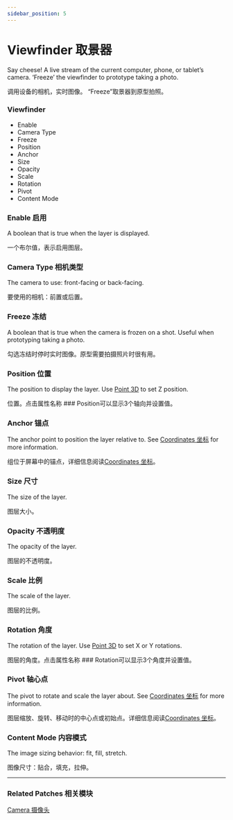 ```yaml
---
sidebar_position: 5
---
```


# Viewfinder 取景器

Say cheese! A live stream of the current computer, phone, or tablet’s camera. ‘Freeze’ the viewfinder to prototype taking a photo.

调用设备的相机，实时图像。 “Freeze”取景器到原型拍照。

<div class="patch-container">
 <div class="patch layer">
  <h3>Viewfinder</h3>  
   <ul class="inputs">
    <li>Enable</li>
    <li>Camera Type</li>
    <li>Freeze</li>
    <li>Position</li>
    <li>Anchor</li>
    <li>Size</li>
    <li>Opacity</li>
    <li>Scale</li>
    <li>Rotation</li>
    <li>Pivot</li>
    <li>Content Mode</li>
   </ul>
 </div>
</div>

### Enable 启用

A boolean that is true when the layer is displayed.

一个布尔值，表示启用图层。

### Camera Type 相机类型

The camera to use: front-facing or back-facing.

要使用的相机：前置或后置。

### Freeze 冻结

A boolean that is true when the camera is frozen on a shot. Useful when prototyping taking a photo.

勾选冻结时停时实时图像。原型需要拍摄照片时很有用。

### Position 位置

The position to display the layer. Use [Point 3D](./../Utility/Point%203D.md) to set Z position.

位置。点击属性名称 ### Position可以显示3个轴向并设置值。

### Anchor 锚点

The anchor point to position the layer relative to. See [Coordinates 坐标](./../Concepts/Coordinates.md) for more information.

组位于屏幕中的锚点，详细信息阅读[Coordinates 坐标](./../Concepts/Coordinates.md)。

### Size 尺寸

The size of the layer.

图层大小。

### Opacity 不透明度

The opacity of the layer.

图层的不透明度。

### Scale 比例

The scale of the layer.

图层的比例。

### Rotation 角度

The rotation of the layer. Use [Point 3D](./../Utility/Point%203D.md) to set X or Y rotations.

图层的角度。点击属性名称 ### Rotation可以显示3个角度并设置值。

### Pivot 轴心点

The pivot to rotate and scale the layer about. See [Coordinates 坐标](./../Concepts/Coordinates.md) for more information.

图层缩放、旋转、移动时的中心点或初始点。详细信息阅读[Coordinates 坐标](./../Concepts/Coordinates.md)。

### Content Mode 内容模式

The image sizing behavior: fit, fill, stretch.

图像尺寸：贴合，填充，拉伸。

------

### Related Patches 相关模块

[Camera 摄像头](./../Device/Camera.md)
